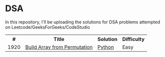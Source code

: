 # DSA
In this repository, I'll be uploading the solutions for DSA problems attempted on Leetcode/GeeksForGeeks/CodeStudio

<table>
  <tr>
    <th> # </th>
    <th> Title </th>
    <th> Solution </th>
    <th> Difficulty </th>
  </tr>
  <tr>
    <td> 1920 </td>
    <td><a href = "https://leetcode.com/problems/build-array-from-permutation/description/"> Build Array from Permutation</a></td>
    <td><a href ="https://github.com/ShubhamBedi/DSA/blob/main/1920%20-%20Build%20Array%20from%20Permutation.py"> Python </td>
    <td> Easy </td>
  </tr>

